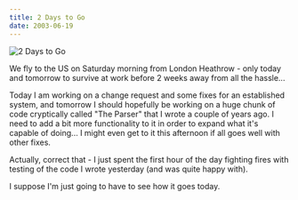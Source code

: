 ```yaml
---
title: 2 Days to Go
date: 2003-06-19
---
```


![2 Days to Go](https://source.unsplash.com/qTpc0Vj4YoE/1600x900)

We fly to the US on Saturday morning from London Heathrow - only today and tomorrow to survive at work before 2 weeks away from all the hassle...

Today I am working on a change request and some fixes for an established system, and tomorrow I should hopefully be working on a huge chunk of code cryptically called "The Parser" that I wrote a couple of years ago. I need to add a bit more functionality to it in order to expand what it's capable of doing... I might even get to it this afternoon if all goes well with other fixes.

Actually, correct that - I just spent the first hour of the day fighting fires with testing of the code I wrote yesterday (and was quite happy with).

I suppose I'm just going to have to see how it goes today.